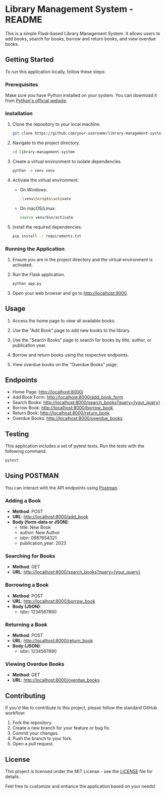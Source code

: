 # Library Management System - README

This is a simple Flask-based Library Management System. It allows users to add books, search for books, borrow and return books, and view overdue books.

## Getting Started

To run this application locally, follow these steps:

### Prerequisites

Make sure you have Python installed on your system. You can download it from [Python's official website](https://www.python.org/downloads/).

### Installation

1. Clone the repository to your local machine.

   ```bash
   git clone https://github.com/your-username/library-management-system.git
   ```

2. Navigate to the project directory.

   ```bash
   cd library-management-system
   ```

3. Create a virtual environment to isolate dependencies.

   ```bash
   python -m venv venv
   ```

4. Activate the virtual environment.

   - On Windows:

     ```bash
     .\venv\Scripts\activate
     ```

   - On macOS/Linux:

     ```bash
     source venv/bin/activate
     ```

5. Install the required dependencies.

   ```bash
   pip install -r requirements.txt
   ```

### Running the Application

1. Ensure you are in the project directory and the virtual environment is activated.

2. Run the Flask application.

   ```bash
   python app.py
   ```

3. Open your web browser and go to [http://localhost:8000](http://localhost:8000).

## Usage

1. Access the home page to view all available books.

2. Use the "Add Book" page to add new books to the library.

3. Use the "Search Books" page to search for books by title, author, or publication year.

4. Borrow and return books using the respective endpoints.

5. View overdue books on the "Overdue Books" page.

## Endpoints

- Home Page: [http://localhost:8000/](http://localhost:8000/)
- Add Book Form: [http://localhost:8000/add_book_form](http://localhost:8000/add_book_form)
- Search Books: [http://localhost:8000/search_books?query={your_query}](http://localhost:8000/search_books?query={your_query})
- Borrow Book: [http://localhost:8000/borrow_book](http://localhost:8000/borrow_book)
- Return Book: [http://localhost:8000/return_book](http://localhost:8000/return_book)
- Overdue Books: [http://localhost:8000/overdue_books](http://localhost:8000/overdue_books)

## Testing

This application includes a set of pytest tests. Run the tests with the following command:

```bash
pytest
```

## Using POSTMAN

You can interact with the API endpoints using [Postman](https://www.postman.com/).

### Adding a Book

- **Method**: POST
- **URL**: [http://localhost:8000/add_book](http://localhost:8000/add_book)
- **Body (form-data or JSON)**:
  - title: New Book
  - author: New Author
  - isbn: 0987654321
  - publication_year: 2023

### Searching for Books

- **Method**: GET
- **URL**: [http://localhost:8000/search_books?query={your_query}](http://localhost:8000/search_books?query={your_query})

### Borrowing a Book

- **Method**: POST
- **URL**: [http://localhost:8000/borrow_book](http://localhost:8000/borrow_book)
- **Body (JSON)**:
  - isbn: 1234567890

### Returning a Book

- **Method**: POST
- **URL**: [http://localhost:8000/return_book](http://localhost:8000/return_book)
- **Body (JSON)**:
  - isbn: 1234567890

### Viewing Overdue Books

- **Method**: GET
- **URL**: [http://localhost:8000/overdue_books](http://localhost:8000/overdue_books)

## Contributing

If you'd like to contribute to this project, please follow the standard GitHub workflow:

1. Fork the repository.
2. Create a new branch for your feature or bug fix.
3. Commit your changes.
4. Push the branch to your fork.
5. Open a pull request.

## License

This project is licensed under the MIT License - see the [LICENSE](LICENSE) file for details.

Feel free to customize and enhance the application based on your needs!
